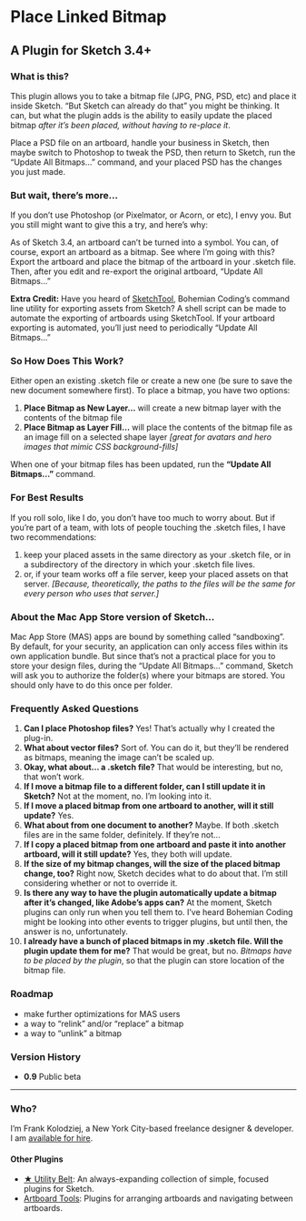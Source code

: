 # Place Linked Bitmap
## A Plugin for Sketch 3.4+

### What is this?

This plugin allows you to take a bitmap file (JPG, PNG, PSD, etc) and place it inside Sketch. “But Sketch can already do that” you might be thinking. It can, but what the plugin adds is the ability to easily update the placed bitmap _after it’s been placed, without having to re-place it_.

Place a PSD file on an artboard, handle your business in Sketch, then maybe switch to Photoshop to tweak the PSD, then return to Sketch, run the “Update All Bitmaps…” command, and your placed PSD has the changes you just made.

### But wait, there’s more…

If you don’t use Photoshop (or Pixelmator, or Acorn, or etc), I envy you. But you still might want to give this a try, and here’s why:

As of Sketch 3.4, an artboard can’t be turned into a symbol. You can, of course, export an artboard as a bitmap. See where I’m going with this? Export the artboard and place the bitmap of the artboard in your .sketch file. Then, after you edit and re-export the original artboard, “Update All Bitmaps…”

**Extra Credit:** Have you heard of [SketchTool](http://www.sketchapp.com/tool/), Bohemian Coding’s command line utility for exporting assets from Sketch? A shell script can be made to automate the exporting of artboards using SketchTool. If your artboard exporting is automated, you’ll just need to periodically “Update All Bitmaps…”

### So How Does This Work?

Either open an existing .sketch file or create a new one (be sure to save the new document somewhere first). To place a bitmap, you have two options:

1. **Place Bitmap as New Layer…** will create a new bitmap layer with the contents of the bitmap file
2. **Place Bitmap as Layer Fill…** will place the contents of the bitmap file as an image fill on a selected shape layer *[great for avatars and hero images that mimic CSS background-fills]*

When one of your bitmap files has been updated, run the **“Update All Bitmaps…”** command.

### For Best Results

If you roll solo, like I do, you don’t have too much to worry about. But if you’re part of a team, with lots of people touching the .sketch files, I have two recommendations:

1. keep your placed assets in the same directory as your .sketch file, or in a subdirectory of the directory in which your .sketch file lives. 
2. or, if your team works off a file server, keep your placed assets on that server. *[Because, theoretically, the paths to the files will be the same for every person who uses that server.]*


### About the Mac App Store version of Sketch…

Mac App Store (MAS) apps are bound by something called “sandboxing”. By default, for your security, an application can only access files within its own application bundle. But since that’s not a practical place for you to store your design files, during the “Update All Bitmaps…” command, Sketch will ask you to authorize the folder(s) where your bitmaps are stored. You should only have to do this once per folder.

### Frequently Asked Questions

1. **Can I place Photoshop files?** Yes! That’s actually why I created the plug-in.
2. **What about vector files?** Sort of. You can do it, but they’ll be rendered as bitmaps, meaning the image can’t be scaled up.
3. **Okay, what about... a .sketch file?** That would be interesting, but no, that won’t work.
4. **If I move a bitmap file to a different folder, can I still update it in Sketch?** Not at the moment, no. I’m looking into it.
5. **If I move a placed bitmap from one artboard to another, will it still update?** Yes.
6. **What about from one document to another?** Maybe. If both .sketch files are in the same folder, definitely. If they’re not... 
7. **If I copy a placed bitmap from one artboard and paste it into another artboard, will it still update?** Yes, they both will update.
5. **If the size of my bitmap changes, will the size of the placed bitmap change, too?** Right now, Sketch decides what to do about that. I’m still considering whether or not to override it.
6. **Is there any way to have the plugin automatically update a bitmap after it’s changed, like Adobe’s apps can?** At the moment, Sketch plugins can only run when you tell them to. I’ve heard Bohemian Coding might be looking into other events to trigger plugins, but until then, the answer is no, unfortunately.
7. **I already have a bunch of placed bitmaps in my .sketch file. Will the plugin update them for me?** That would be great, but no. *Bitmaps have to be placed by the plugin*, so that the plugin can store location of the bitmap file.

### Roadmap

- make further optimizations for MAS users
- a way to “relink” and/or “replace” a bitmap
- a way to “unlink” a bitmap

### Version History

- **0.9** Public beta

* * * 

### Who?

I’m Frank Kolodziej, a New York City-based freelance designer & developer. I am [available for hire](http://kolo.io/).

#### Other Plugins

- [★ Utility Belt](https://github.com/frankko/UtilityBelt): An always-expanding collection of simple, focused plugins for Sketch.
- [Artboard Tools](https://github.com/frankko/Artboard-Tools): Plugins for arranging artboards and navigating between artboards.